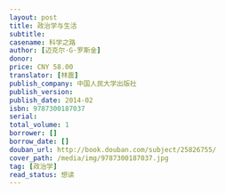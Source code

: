 ```yaml
---
layout: post
title: 政治学与生活
subtitle: 
casename: 科学之路
author: [迈克尔·G·罗斯金]
donor: 
price: CNY 58.00
translator: [林震]
publish_company: 中国人民大学出版社
publish_version: 
publish_date: 2014-02
isbn: 9787300187037
serial: 
total_volume: 1
borrower: []
borrow_date: []
douban_url: http://book.douban.com/subject/25826755/
cover_path: /media/img/9787300187037.jpg
tag: [政治学]
read_status: 想读
---
```

